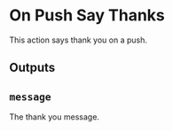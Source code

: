 # On Push Say Thanks

This action says thank you on a push.

## Outputs

## `message`

The thank you message.